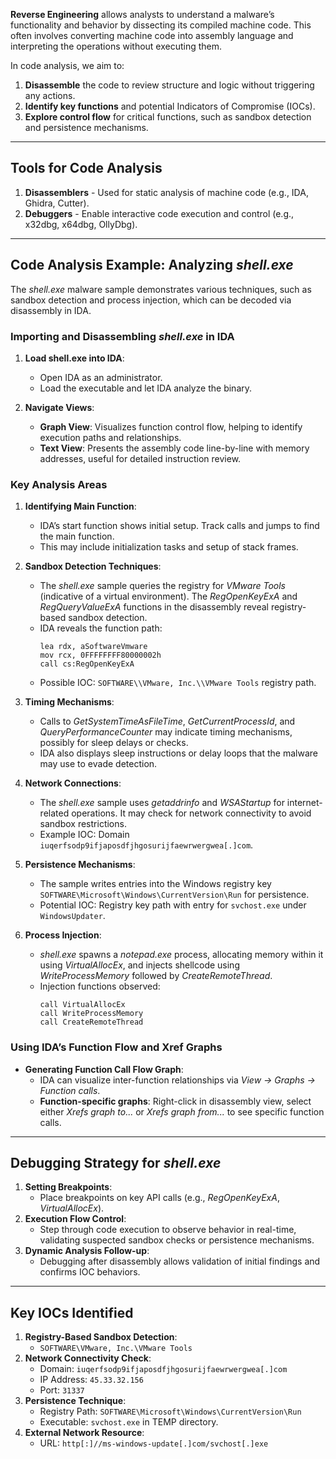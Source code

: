 **Reverse Engineering** allows analysts to understand a malware’s functionality and behavior by dissecting its compiled machine code. This often involves converting machine code into assembly language and interpreting the operations without executing them.

In code analysis, we aim to:

1. **Disassemble** the code to review structure and logic without triggering any actions.
2. **Identify key functions** and potential Indicators of Compromise (IOCs).
3. **Explore control flow** for critical functions, such as sandbox detection and persistence mechanisms.

---

## Tools for Code Analysis

1. **Disassemblers** - Used for static analysis of machine code (e.g., IDA, Ghidra, Cutter).
2. **Debuggers** - Enable interactive code execution and control (e.g., x32dbg, x64dbg, OllyDbg).

---

## Code Analysis Example: Analyzing *shell.exe*

The *shell.exe* malware sample demonstrates various techniques, such as sandbox detection and process injection, which can be decoded via disassembly in IDA.

### Importing and Disassembling *shell.exe* in IDA

1. **Load shell.exe into IDA**:
   - Open IDA as an administrator.
   - Load the executable and let IDA analyze the binary.

2. **Navigate Views**:
   - **Graph View**: Visualizes function control flow, helping to identify execution paths and relationships.
   - **Text View**: Presents the assembly code line-by-line with memory addresses, useful for detailed instruction review.

### Key Analysis Areas

1. **Identifying Main Function**:
   - IDA’s start function shows initial setup. Track calls and jumps to find the main function.
   - This may include initialization tasks and setup of stack frames.

2. **Sandbox Detection Techniques**:
   - The *shell.exe* sample queries the registry for *VMware Tools* (indicative of a virtual environment). The *RegOpenKeyExA* and *RegQueryValueExA* functions in the disassembly reveal registry-based sandbox detection.
   - IDA reveals the function path:
     ```assembly
     lea rdx, aSoftwareVmware
     mov rcx, 0FFFFFFFF80000002h
     call cs:RegOpenKeyExA
     ```
   - Possible IOC: `SOFTWARE\\VMware, Inc.\\VMware Tools` registry path.

3. **Timing Mechanisms**:
   - Calls to *GetSystemTimeAsFileTime*, *GetCurrentProcessId*, and *QueryPerformanceCounter* may indicate timing mechanisms, possibly for sleep delays or checks.
   - IDA also displays sleep instructions or delay loops that the malware may use to evade detection.

4. **Network Connections**:
   - The *shell.exe* sample uses *getaddrinfo* and *WSAStartup* for internet-related operations. It may check for network connectivity to avoid sandbox restrictions.
   - Example IOC: Domain `iuqerfsodp9ifjaposdfjhgosurijfaewrwergwea[.]com`.

5. **Persistence Mechanisms**:
   - The sample writes entries into the Windows registry key `SOFTWARE\Microsoft\Windows\CurrentVersion\Run` for persistence.
   - Potential IOC: Registry key path with entry for `svchost.exe` under `WindowsUpdater`.

6. **Process Injection**:
   - *shell.exe* spawns a *notepad.exe* process, allocating memory within it using *VirtualAllocEx*, and injects shellcode using *WriteProcessMemory* followed by *CreateRemoteThread*.
   - Injection functions observed:
     ```assembly
     call VirtualAllocEx
     call WriteProcessMemory
     call CreateRemoteThread
     ```

### Using IDA’s Function Flow and Xref Graphs

- **Generating Function Call Flow Graph**:
  - IDA can visualize inter-function relationships via *View → Graphs → Function calls*.
  - **Function-specific graphs**: Right-click in disassembly view, select either *Xrefs graph to...* or *Xrefs graph from...* to see specific function calls.

---

## Debugging Strategy for *shell.exe*

1. **Setting Breakpoints**:
   - Place breakpoints on key API calls (e.g., *RegOpenKeyExA*, *VirtualAllocEx*).
2. **Execution Flow Control**:
   - Step through code execution to observe behavior in real-time, validating suspected sandbox checks or persistence mechanisms.
3. **Dynamic Analysis Follow-up**:
   - Debugging after disassembly allows validation of initial findings and confirms IOC behaviors.

---

## Key IOCs Identified

1. **Registry-Based Sandbox Detection**:
   - `SOFTWARE\VMware, Inc.\VMware Tools`
2. **Network Connectivity Check**:
   - Domain: `iuqerfsodp9ifjaposdfjhgosurijfaewrwergwea[.]com`
   - IP Address: `45.33.32.156`
   - Port: `31337`
3. **Persistence Technique**:
   - Registry Path: `SOFTWARE\Microsoft\Windows\CurrentVersion\Run`
   - Executable: `svchost.exe` in TEMP directory.
4. **External Network Resource**:
   - URL: `http[:]//ms-windows-update[.]com/svchost[.]exe`